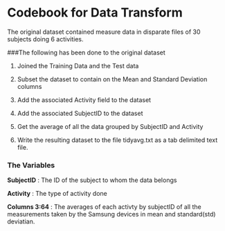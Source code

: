 Codebook for Data Transform
===========================

The original dataset contained measure data in disparate files of 30 subjects doing 6 activities.


###The following has been done to the original dataset

1. Joined the Training Data and the Test data

2. Subset the dataset to contain on the Mean and Standard Deviation columns

3. Add the associated Activity field to the dataset

4. Add the associated SubjectID to the dataset

5. Get the average of all the data grouped by SubjectID and Activity

6. Write the resulting dataset to the file tidyavg.txt as a tab delimited text file.

### The Variables

**SubjectID** : The ID of the subject to whom the data belongs

**Activity** : The type of activity done

**Columns 3:64** : The averages of each activty by subjectID of all the measurements taken by the
Samsung devices in mean and standard(std) deviatian.



